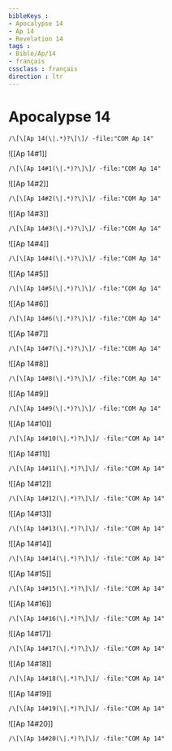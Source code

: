 ```yaml
---
bibleKeys : 
- Apocalypse 14
- Ap 14
- Revelation 14
tags : 
- Bible/Ap/14
- français
cssclass : français
direction : ltr
---
```


# Apocalypse 14

```query
/\[\[Ap 14(\|.*)?\]\]/ -file:"COM Ap 14"
```



![[Ap 14#1]]

```query
/\[\[Ap 14#1(\|.*)?\]\]/ -file:"COM Ap 14"
```

![[Ap 14#2]]

```query
/\[\[Ap 14#2(\|.*)?\]\]/ -file:"COM Ap 14"
```

![[Ap 14#3]]

```query
/\[\[Ap 14#3(\|.*)?\]\]/ -file:"COM Ap 14"
```

![[Ap 14#4]]

```query
/\[\[Ap 14#4(\|.*)?\]\]/ -file:"COM Ap 14"
```

![[Ap 14#5]]

```query
/\[\[Ap 14#5(\|.*)?\]\]/ -file:"COM Ap 14"
```

![[Ap 14#6]]

```query
/\[\[Ap 14#6(\|.*)?\]\]/ -file:"COM Ap 14"
```

![[Ap 14#7]]

```query
/\[\[Ap 14#7(\|.*)?\]\]/ -file:"COM Ap 14"
```

![[Ap 14#8]]

```query
/\[\[Ap 14#8(\|.*)?\]\]/ -file:"COM Ap 14"
```

![[Ap 14#9]]

```query
/\[\[Ap 14#9(\|.*)?\]\]/ -file:"COM Ap 14"
```

![[Ap 14#10]]

```query
/\[\[Ap 14#10(\|.*)?\]\]/ -file:"COM Ap 14"
```

![[Ap 14#11]]

```query
/\[\[Ap 14#11(\|.*)?\]\]/ -file:"COM Ap 14"
```

![[Ap 14#12]]

```query
/\[\[Ap 14#12(\|.*)?\]\]/ -file:"COM Ap 14"
```

![[Ap 14#13]]

```query
/\[\[Ap 14#13(\|.*)?\]\]/ -file:"COM Ap 14"
```

![[Ap 14#14]]

```query
/\[\[Ap 14#14(\|.*)?\]\]/ -file:"COM Ap 14"
```

![[Ap 14#15]]

```query
/\[\[Ap 14#15(\|.*)?\]\]/ -file:"COM Ap 14"
```

![[Ap 14#16]]

```query
/\[\[Ap 14#16(\|.*)?\]\]/ -file:"COM Ap 14"
```

![[Ap 14#17]]

```query
/\[\[Ap 14#17(\|.*)?\]\]/ -file:"COM Ap 14"
```

![[Ap 14#18]]

```query
/\[\[Ap 14#18(\|.*)?\]\]/ -file:"COM Ap 14"
```

![[Ap 14#19]]

```query
/\[\[Ap 14#19(\|.*)?\]\]/ -file:"COM Ap 14"
```

![[Ap 14#20]]

```query
/\[\[Ap 14#20(\|.*)?\]\]/ -file:"COM Ap 14"
```


